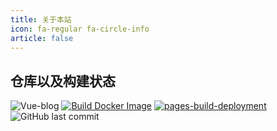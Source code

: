 ```yaml
---
title: 关于本站
icon: fa-regular fa-circle-info
article: false
---
```

## 仓库以及构建状态
![Vue-blog](https://socialify.git.ci/pysio2007/Vue-blog/image?description=1&descriptionEditable=Pysio%27s%20Home%20%E4%B8%80%E4%B8%AA%E6%B8%A9%E6%9A%96%E7%9A%84%E5%AE%B6&forks=1&language=1&name=1&owner=1&pattern=Circuit%20Board&pulls=1&stargazers=1&theme=Auto)
[![Build Docker Image](https://github.com/pysio2007/Vue-blog/actions/workflows/bulid-docker.yml/badge.svg)](https://github.com/pysio2007/Vue-blog/actions/workflows/bulid-docker.yml)
[![pages-build-deployment](https://github.com/pysio2007/Pysio-FontAwesome/actions/workflows/pages/pages-build-deployment/badge.svg)](https://github.com/pysio2007/Pysio-FontAwesome/actions/workflows/pages/pages-build-deployment)
![GitHub last commit](https://img.shields.io/github/last-commit/pysio2007/Vue-blog?display_timestamp=author)
